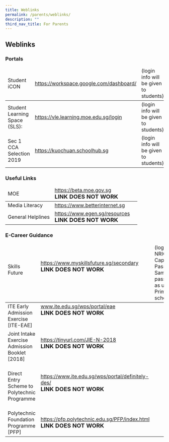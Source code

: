 ```yaml
---
title: Weblinks
permalink: /parents/weblinks/
description: ""
third_nav_title: For Parents
---
```

## Weblinks

### Portals
<table>
<thead>
  <tr>
    <td>Student iCON</td>
    <td><a href="https://workspace.google.com/dashboard/">https://workspace.google.com/dashboard/</a><br><b><font size=4></font></b></td>
    <td>(login info will be given to students)</td>
  </tr>
</thead>
<tbody>
  <tr>
    <td>Student Learning Space (SLS):</td>
    <td><a href="https://vle.learning.moe.edu.sg/login">https://vle.learning.moe.edu.sg/login</a></td>
    <td>(login info will be given to students)<br></td>
  </tr>
  <tr>
    <td>Sec  1 CCA Selection 2019   </td>
    <td><a href="https://kuochuan.schoolhub.sg/">https://kuochuan.schoolhub.sg</a></td>
    <td>(login info will be given to students)</td>
  </tr>
</tbody>
</table>


### Useful Links
<table>
<thead>
  <tr>
    <td>MOE   </td>
    <td><a href="https://beta.moe.gov.sg/">https://beta.moe.gov.sg</a><br><b><font size=4>LINK DOES NOT WORK</font></b></td>
    <td></td>
  </tr>
</thead>
<tbody>
  <tr>
    <td>Media Literacy</td>
    <td><a href="https://www.betterinternet.sg/">https://www.betterinternet.sg</a></td>
    <td></td>
  </tr>
  <tr>
    <td>General Helplines </td>
    <td><a href="https://www.egen.sg/resources">https://www.egen.sg/resources</a><br><b><font size=4>LINK DOES NOT WORK</font></b></td>
    <td> </td>
  </tr>
</tbody>
</table>


### E-Career Guidance
<table>
<thead>
  <tr>
    <td>Skills Future   <br><br> </td>
    <td><a href="https://www.myskillsfuture.sg/secondary">https://www.myskillsfuture.sg/secondary</a><br><b><font size=4>LINK DOES NOT WORK</font></b><br><br><br></td>
    <td>(login: NRIC      (All Caps), Password: Same password as used in Primary school)</td>
  </tr>
</thead>
<tbody>
  <tr>
    <td>ITE Early Admission Exercise <br>[ITE-EAE]  <br></td>
    <td><a href="http://www.ite.edu.sg/wps/portal/eae%C2%A0">www.ite.edu.sg/wps/portal/eae</a><br><b><font size=4>LINK DOES NOT WORK</font></b><br><br><br></td>
    <td> </td>
  </tr>
  <tr>
    <td>Joint Intake Exercise Admission Booklet [2018]  <br><br></td>
    <td><a href="https://tinyurl.com/JIE-N-2018%C2%A0%C2%A0">https://tinyurl.com/JIE-N-2018</a><br><b><font size=4>LINK DOES NOT WORK</font></b><br><br><br></td>
    <td> </td>
  </tr>
  <tr>
    <td>Direct Entry Scheme to Polytechnic Programme<br><br></td>
    <td><a href="https://www.ite.edu.sg/wps/portal/definitely-des/">https://www.ite.edu.sg/wps/portal/definitely-des/</a><br><b><font size=4>LINK DOES NOT WORK</font></b><br><br><br></td>
    <td><br></td>
  </tr>
  <tr>
    <td>Polytechnic Foundation Programme [PFP] </td>
    <td><a href="https://pfp.polytechnic.edu.sg/PFP/index.html%C2%A0">https://pfp.polytechnic.edu.sg/PFP/index.html</a><br><b><font size=4>LINK DOES NOT WORK</font></b></td>
    <td> </td>
  </tr>
</tbody>
</table>